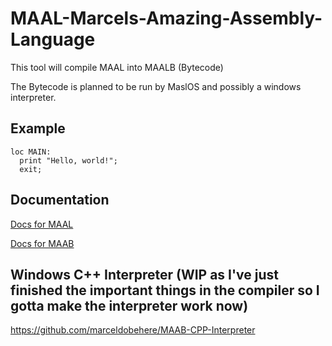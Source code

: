 # MAAL-Marcels-Amazing-Assembly-Language
This tool will compile MAAL into MAALB (Bytecode)

The Bytecode is planned to be run by MaslOS and possibly a windows interpreter.


## Example
```
loc MAIN:
  print "Hello, world!";
  exit;
```


## Documentation


[Docs for MAAL](MAAL/Docs/MAAL.md)


[Docs for MAAB](MAAL/Docs/MAAB.md)


## Windows C++ Interpreter (WIP as I've just finished the important things in the compiler so I gotta make the interpreter work now)

https://github.com/marceldobehere/MAAB-CPP-Interpreter
